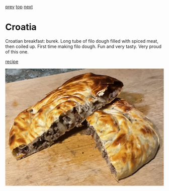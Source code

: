 [prev](cote_divoire.md)
[top](../index.md)
[next](cuba.md)
# Croatia

Croatian breakfast: burek. Long tube of filo dough filled with spiced
meat, then coiled up. First time making filo dough. Fun and very
tasty. Very proud of this one.

[recipe](http://www.patesmith.co/rolani-burek-rolled-croatian-meat-pastry/)

![breakfast](images/croatia.jpeg)
